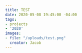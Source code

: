 ```yaml
---
title: TEST
date: 2020-05-08 19:45:00 -04:00
tags:
- projects
- '2020'
images:
- file: "/uploads/test.png"
  creator: Jacob
---
```


